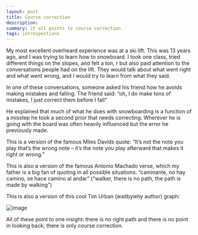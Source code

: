 ```yaml
---
layout: post
title: Course correction
description: 
summary: it all points to course correction
tags: introspections
---
```


My most excellent overheard experience was at a ski lift. This was 13 years ago, and I was trying to learn how to snowboard. I took one class, tried different things on the slopes, and felt a ton, r but also paid attention to the conversations people had on the lift. They would talk about what went right and what went wrong, and I would try to learn from what they said.

In one of these conversations, someone asked his friend how he avoids making mistakes and falling. The friend said: “oh, I do make tons of mistakes, I just correct them before I fall”

He explained that much of what he does with snowboarding is a function of a misstep he took a second prior that needs correcting. Wherever he is going with the board was often heavily influenced but the error he previously made.  

This is a version of the famous Miles Davids quote: “It’s not the note you play that’s the wrong note – it’s the note you play afterward that makes it right or wrong.” 

This is also a version of the famous Antonio Machado verse, which my father is a big fan of quoting in all possible situations: “caminante, no hay camino, se hace camino al andar” (“walker, there is no path, the path is made by walking”)


This is also a version of this cool Tim Urban (waitbywhy author) graph:

![image](https://user-images.githubusercontent.com/544985/208748119-8c4bc02a-fe73-4261-a111-34419ecbe52e.png)




All of these point to one insight: there is no right path and there is no point in looking back; there is only course correction.
